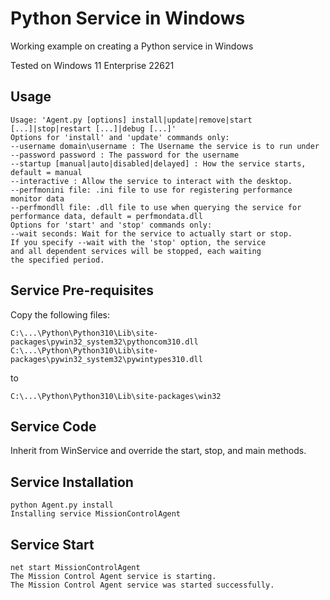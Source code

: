 # Python Service in Windows

Working example on creating a Python service in Windows

Tested on Windows 11 Enterprise 22621

## Usage

```
Usage: 'Agent.py [options] install|update|remove|start [...]|stop|restart [...]|debug [...]'
Options for 'install' and 'update' commands only:
--username domain\username : The Username the service is to run under
--password password : The password for the username
--startup [manual|auto|disabled|delayed] : How the service starts, default = manual
--interactive : Allow the service to interact with the desktop.
--perfmonini file: .ini file to use for registering performance monitor data
--perfmondll file: .dll file to use when querying the service for
performance data, default = perfmondata.dll
Options for 'start' and 'stop' commands only:
--wait seconds: Wait for the service to actually start or stop.
If you specify --wait with the 'stop' option, the service
and all dependent services will be stopped, each waiting
the specified period.
```

## Service Pre-requisites

Copy the following files:

```
C:\...\Python\Python310\Lib\site-packages\pywin32_system32\pythoncom310.dll
C:\...\Python\Python310\Lib\site-packages\pywin32_system32\pywintypes310.dll
```

to

```
C:\...\Python\Python310\Lib\site-packages\win32
```

## Service Code

Inherit from WinService and override the start, stop, and main methods.

## Service Installation

```
python Agent.py install
Installing service MissionControlAgent
```

## Service Start

```
net start MissionControlAgent
The Mission Control Agent service is starting.
The Mission Control Agent service was started successfully.
```
